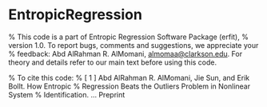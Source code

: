 # EntropicRegression
% This code is a part of Entropic Regression Software Package (erfit),
% version 1.0. To report bugs, comments and suggestions, we appreciate your
% feedback:  Abd AlRahman R. AlMomani, almomaa@clarkson.edu. For theory and details refer to our main text before using this code.


%  To cite this code:
%  [ 1 ] Abd AlRahman R. AlMomani, Jie Sun, and Erik Bollt. How Entropic 
%        Regression Beats the Outliers Problem in Nonlinear System 
%        Identification. ... Preprint
